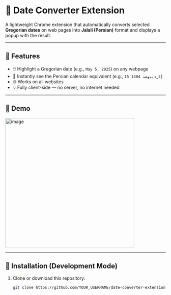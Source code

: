 # 📆 Date Converter Extension

A lightweight Chrome extension that automatically converts selected **Gregorian dates** on web pages into **Jalali (Persian)** format and displays a popup with the result.

---

## 🚀 Features

- 🖱️ Highlight a Gregorian date (e.g., `May 5, 2025`) on any webpage
- 📌 Instantly see the Persian calendar equivalent (e.g., `15 اردیبهشت 1404`)
- 🌐 Works on all websites
- 💡 Fully client-side — no server, no internet needed

---

## 📸 Demo

<img width="405" height="407" alt="image" src="https://github.com/user-attachments/assets/a8081d3e-6d21-47f3-b032-9e8208f45b83" />


---

## 🧩 Installation (Development Mode)

1. Clone or download this repository:
   ```bash
   git clone https://github.com/YOUR_USERNAME/date-converter-extension.git
